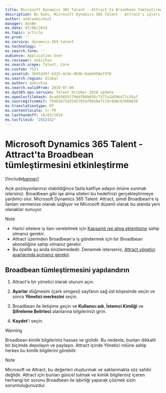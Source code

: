 ```yaml
---
title: Microsoft Dynamics 365 Talent - Attract'ta Broadbean tümleştirmesini etkinleştirme
description: Bu konu, Microsoft Dynamics 365 Talent - Attract'ı işleri Broadbean gibi harici iş panolarına gönderecek şekilde yapılandırma yöntemini açıklamaktadır.
author: andreabichsel
manager: AnnBe
ms.date: 07/08/2019
ms.topic: article
ms.prod: ''
ms.service: dynamics-365-talent
ms.technology: ''
ms.search.form: ''
audience: Application User
ms.reviewer: anbichse
ms.search.scope: Talent, Core
ms.custom: 7521
ms.assetid: 3b953d5f-6325-4c9e-8b9b-6ab0458a73f8
ms.search.region: Global
ms.author: anbichse
ms.search.validFrom: 2019-07-08
ms.dyn365.ops.version: Talent October 2018 update
ms.openlocfilehash: 0ca655655f79ddf88b6f6c7377a1b596477c35a7
ms.sourcegitcommit: 75db3b75d35d27034f9b56e7119c9d0cb7666830
ms.translationtype: HT
ms.contentlocale: tr-TR
ms.lasthandoff: 10/03/2019
ms.locfileid: "2552152"
---
```

# <a name="enable-broadbean-integration-in-microsoft-dynamics-365-talent---attract"></a>Microsoft Dynamics 365 Talent - Attract'ta Broadbean tümleştirmesini etkinleştirme

[!include[banner](../includes/banner.md)]

Açık pozisyonlarınızı olabildiğince fazla kalifiye adayın önüne sunmak istersiniz. Broadbean gibi işe alma siteleri bu hedefinizi gerçekleştirmeye yardımcı olur. Microsoft Dynamics 365 Talent: Attract, şimdi Broadbean'e iş ilanları vermenize olanak sağlıyor ve Microsoft düzenli olarak bu alanda yeni olanaklar sunuyor.

> [!NOTE]
> - Harici sitelere iş ilanı verebilmek için [Kapsamlı işe alma eklentisine](https://docs.microsoft.com/dynamics365/unified-operations/talent/attract-comprehensive-hiring) sahip olmanız gerekir.
> - Attract üzerinden Broadbean'a iş göndermek için bir Broadbean aboneliğine sahip olmanız gerekir.
> - Bu özellik şu anda önizlemededir. Denemek isterseniz, [Attract yönetici ayarlarında açmanız gerekir](https://docs.microsoft.com/dynamics365/unified-operations/talent/access-preview-feature).

## <a name="configure-broadbean-integration"></a>Broadbean tümleştirmesini yapılandırın

1. Attract'e bir yönetici olarak oturum açın.

2. **Ayarlar** düğmesini (çark simgesi) sayfanın sağ üst köşesinde seçin ve sonra **Yönetici merkezini** seçin.

3. Broadbean ile iletişime geçin ve **Kullanıcı adı**, **İstemci Kimliği** ve **Şifreleme Belirteci** alanlarına bilgilerinizi girin.

4. **Kaydet**'i seçin.

> [!WARNING]
> Broadbean kimlik bilgileriniz hassas ve gizlidir. Bu nedenle, bunları dikkatli bir biçimde depolayın ve paylaşın. Attract içinde Yönetici rolüne sahip herkes bu kimlik bilgilerini görebilir.

> [!NOTE]
> Microsoft ve Attract, bu değerleri oluşturmak ve saklanmakta söz sahibi değildir. Attract için bunları güncel tutmak ve kimlik bilgileriniz içeren herhangi bir sorunu Broadbean ile işbirliği yaparak çözmek sizin sorumluluğunuzdur.
